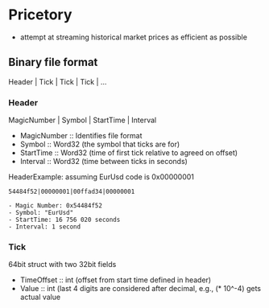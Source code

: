 # Pricetory
- attempt at streaming historical market prices as efficient as possible

## Binary file format

Header | Tick | Tick | Tick | ...

### Header

MagicNumber | Symbol | StartTime | Interval

- MagicNumber :: Identifies file format
- Symbol      :: Word32 (the symbol that ticks are for)
- StartTime   :: Word32 (time of first tick relative to agreed on offset)
- Interval    :: Word32 (time between ticks in seconds)

HeaderExample:
assuming EurUsd code is 0x00000001

    54484f52|00000001|00ffad34|00000001

    - Magic Number: 0x54484f52 
    - Symbol: "EurUsd"
    - StartTime: 16 756 020 seconds
    - Interval: 1 second

### Tick

64bit struct with two 32bit fields

- TimeOffset :: int (offset from start time defined in header)
- Value      :: int (last 4 digits are considered after decimal, e.g., (* 10^-4)
  gets actual value
